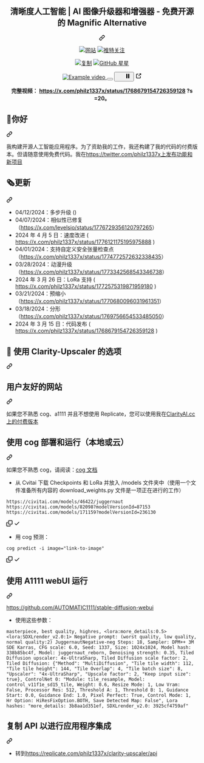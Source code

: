 <div class="Box-sc-g0xbh4-0 bJMeLZ js-snippet-clipboard-copy-unpositioned" data-hpc="true"><article class="markdown-body entry-content container-lg" itemprop="text"><div align="center" dir="auto">
<div class="markdown-heading" dir="auto"><h1 tabindex="-1" class="heading-element" dir="auto"><font style="vertical-align: inherit;"><font style="vertical-align: inherit;">清晰度人工智能 | AI 图像升级器和增强器 - 免费开源的 Magnific Alternative</font></font></h1><a id="user-content--clarity-ai--ai-image-upscaler--enhancer---free-and-open-source-magnific-alternative-" class="anchor" aria-label="永久链接：Clarity AI | AI 图像升级器和增强器 - 免费开源的 Magnific Alternative" href="#-clarity-ai--ai-image-upscaler--enhancer---free-and-open-source-magnific-alternative-"><svg class="octicon octicon-link" viewBox="0 0 16 16" version="1.1" width="16" height="16" aria-hidden="true"><path d="m7.775 3.275 1.25-1.25a3.5 3.5 0 1 1 4.95 4.95l-2.5 2.5a3.5 3.5 0 0 1-4.95 0 .751.751 0 0 1 .018-1.042.751.751 0 0 1 1.042-.018 1.998 1.998 0 0 0 2.83 0l2.5-2.5a2.002 2.002 0 0 0-2.83-2.83l-1.25 1.25a.751.751 0 0 1-1.042-.018.751.751 0 0 1-.018-1.042Zm-4.69 9.64a1.998 1.998 0 0 0 2.83 0l1.25-1.25a.751.751 0 0 1 1.042.018.751.751 0 0 1 .018 1.042l-1.25 1.25a3.5 3.5 0 1 1-4.95-4.95l2.5-2.5a3.5 3.5 0 0 1 4.95 0 .751.751 0 0 1-.018 1.042.751.751 0 0 1-1.042.018 1.998 1.998 0 0 0-2.83 0l-2.5 2.5a1.998 1.998 0 0 0 0 2.83Z"></path></svg></a></div>
<p dir="auto"><a href="https://ClarityAI.cc" rel="nofollow"><img src="https://camo.githubusercontent.com/560ab5074f032d97fdde7e4d0e9872644f84de6db764d323c1932a76c2e9543e/68747470733a2f2f696d672e736869656c64732e696f2f62616467652f576562736974652d436c617269747941492e63632d626c756576696f6c6574" alt="网站" data-canonical-src="https://img.shields.io/badge/Website-ClarityAI.cc-blueviolet" style="max-width: 100%;"></a> <a href="https://twitter.com/philz1337x" rel="nofollow"><img src="https://camo.githubusercontent.com/adcdf919d407d7f2d5d5b263c2cc4e5b0e43576e15ef8aee71723451e9af30b9/68747470733a2f2f696d672e736869656c64732e696f2f747769747465722f666f6c6c6f772f7068696c7a31333337783f7374796c653d736f6369616c" alt="推特关注" data-canonical-src="https://img.shields.io/twitter/follow/philz1337x?style=social" style="max-width: 100%;"></a></p>
<p dir="auto"><a href="https://replicate.com/philz1337x/clarity-upscaler" rel="nofollow"><img src="https://camo.githubusercontent.com/2d3e8f56dbb5d6cee46d5a5313ae7e8eb5bf32f697092aece223c58729a44de9/68747470733a2f2f696d672e736869656c64732e696f2f62616467652f44656d6f2d5265706c69636174652d707572706c65" alt="复制" data-canonical-src="https://img.shields.io/badge/Demo-Replicate-purple" style="max-width: 100%;"></a>
<a target="_blank" rel="noopener noreferrer nofollow" href="https://camo.githubusercontent.com/2654798eaeafa2c63e5a639371321794fff117d283c833e3be003d8b28d44c90/68747470733a2f2f696d672e736869656c64732e696f2f6769746875622f73746172732f7068696c7a31333337782f636c61726974792d75707363616c65723f7374796c653d736f6369616c266c6162656c3d53746172"><img src="https://camo.githubusercontent.com/2654798eaeafa2c63e5a639371321794fff117d283c833e3be003d8b28d44c90/68747470733a2f2f696d672e736869656c64732e696f2f6769746875622f73746172732f7068696c7a31333337782f636c61726974792d75707363616c65723f7374796c653d736f6369616c266c6162656c3d53746172" alt="GitHub 星星" data-canonical-src="https://img.shields.io/github/stars/philz1337x/clarity-upscaler?style=social&amp;label=Star" style="max-width: 100%;"></a></p>
<p dir="auto"><animated-image data-catalyst=""><a target="_blank" rel="noopener noreferrer" href="/philz1337x/clarity-upscaler/blob/main/example.gif" data-target="animated-image.originalLink" hidden=""><img src="/philz1337x/clarity-upscaler/raw/main/example.gif" alt="Example video" style="max-width: 100%;" data-target="animated-image.originalImage" hidden=""></a>
      <span class="AnimatedImagePlayer" data-target="animated-image.player">
        <a data-target="animated-image.replacedLink" class="AnimatedImagePlayer-images" href="https://github.com/philz1337x/clarity-upscaler/blob/main/example.gif" target="_blank">
          <span data-target="animated-image.imageContainer">
            <img data-target="animated-image.replacedImage" alt="Example video" class="AnimatedImagePlayer-animatedImage" src="https://github.com/philz1337x/clarity-upscaler/raw/main/example.gif">
          </span>
        </a>
        <button data-target="animated-image.imageButton" class="AnimatedImagePlayer-images" tabindex="-1"></button>
        <span class="AnimatedImagePlayer-controls" data-target="animated-image.controls">
          <button data-target="animated-image.playButton" class="AnimatedImagePlayer-button">
            <svg aria-hidden="true" focusable="false" class="octicon icon-play" width="16" height="16" viewBox="0 0 16 16" fill="none" xmlns="http://www.w3.org/2000/svg">
              <path d="M4 13.5427V2.45734C4 1.82607 4.69692 1.4435 5.2295 1.78241L13.9394 7.32507C14.4334 7.63943 14.4334 8.36057 13.9394 8.67493L5.2295 14.2176C4.69692 14.5565 4 14.1739 4 13.5427Z">
            </path></svg>
            <svg aria-hidden="true" focusable="false" class="octicon icon-pause" width="16" height="16" viewBox="0 0 16 16" xmlns="http://www.w3.org/2000/svg">
              <rect x="4" y="2" width="3" height="12" rx="1"></rect>
              <rect x="9" y="2" width="3" height="12" rx="1"></rect>
            </svg>
          </button>
          <a data-target="animated-image.openButton" aria-label="Open in new window" class="AnimatedImagePlayer-button" href="https://github.com/philz1337x/clarity-upscaler/blob/main/example.gif" target="_blank">
            <svg aria-hidden="true" class="octicon" xmlns="http://www.w3.org/2000/svg" viewBox="0 0 16 16" width="16" height="16">
              <path fill-rule="evenodd" d="M10.604 1h4.146a.25.25 0 01.25.25v4.146a.25.25 0 01-.427.177L13.03 4.03 9.28 7.78a.75.75 0 01-1.06-1.06l3.75-3.75-1.543-1.543A.25.25 0 0110.604 1zM3.75 2A1.75 1.75 0 002 3.75v8.5c0 .966.784 1.75 1.75 1.75h8.5A1.75 1.75 0 0014 12.25v-3.5a.75.75 0 00-1.5 0v3.5a.25.25 0 01-.25.25h-8.5a.25.25 0 01-.25-.25v-8.5a.25.25 0 01.25-.25h3.5a.75.75 0 000-1.5h-3.5z"></path>
            </svg>
          </a>
        </span>
      </span></animated-image></p>
<p dir="auto"><strong><font style="vertical-align: inherit;"><font style="vertical-align: inherit;">完整视频：
 </font></font><a href="https://x.com/philz1337x/status/1768679154726359128?s=20" rel="nofollow"><font style="vertical-align: inherit;"><font style="vertical-align: inherit;">https://x.com/philz1337x/status/1768679154726359128</font></font></a><font style="vertical-align: inherit;"><font style="vertical-align: inherit;"> ?s =20。</font></font></strong></p>
</div>
<div class="markdown-heading" dir="auto"><h1 tabindex="-1" class="heading-element" dir="auto"><font style="vertical-align: inherit;"><font style="vertical-align: inherit;">👋你好</font></font></h1><a id="user-content--hello" class="anchor" aria-label="永久链接：👋你好" href="#-hello"><svg class="octicon octicon-link" viewBox="0 0 16 16" version="1.1" width="16" height="16" aria-hidden="true"><path d="m7.775 3.275 1.25-1.25a3.5 3.5 0 1 1 4.95 4.95l-2.5 2.5a3.5 3.5 0 0 1-4.95 0 .751.751 0 0 1 .018-1.042.751.751 0 0 1 1.042-.018 1.998 1.998 0 0 0 2.83 0l2.5-2.5a2.002 2.002 0 0 0-2.83-2.83l-1.25 1.25a.751.751 0 0 1-1.042-.018.751.751 0 0 1-.018-1.042Zm-4.69 9.64a1.998 1.998 0 0 0 2.83 0l1.25-1.25a.751.751 0 0 1 1.042.018.751.751 0 0 1 .018 1.042l-1.25 1.25a3.5 3.5 0 1 1-4.95-4.95l2.5-2.5a3.5 3.5 0 0 1 4.95 0 .751.751 0 0 1-.018 1.042.751.751 0 0 1-1.042.018 1.998 1.998 0 0 0-2.83 0l-2.5 2.5a1.998 1.998 0 0 0 0 2.83Z"></path></svg></a></div>
<p dir="auto"><font style="vertical-align: inherit;"><font style="vertical-align: inherit;">我构建开源人工智能应用程序。为了资助我的工作，我还构建了我的代码的付费版本。但请随意使用免费代码。我在</font></font><a href="https://twitter.com/philz1337x" rel="nofollow"><font style="vertical-align: inherit;"><font style="vertical-align: inherit;">https://twitter.com/philz1337x上发布功能和新项目</font></font></a></p>
<div class="markdown-heading" dir="auto"><h1 tabindex="-1" class="heading-element" dir="auto"><font style="vertical-align: inherit;"><font style="vertical-align: inherit;">🗞️更新</font></font></h1><a id="user-content-️-updates" class="anchor" aria-label="永久链接：🗞️更新" href="#️-updates"><svg class="octicon octicon-link" viewBox="0 0 16 16" version="1.1" width="16" height="16" aria-hidden="true"><path d="m7.775 3.275 1.25-1.25a3.5 3.5 0 1 1 4.95 4.95l-2.5 2.5a3.5 3.5 0 0 1-4.95 0 .751.751 0 0 1 .018-1.042.751.751 0 0 1 1.042-.018 1.998 1.998 0 0 0 2.83 0l2.5-2.5a2.002 2.002 0 0 0-2.83-2.83l-1.25 1.25a.751.751 0 0 1-1.042-.018.751.751 0 0 1-.018-1.042Zm-4.69 9.64a1.998 1.998 0 0 0 2.83 0l1.25-1.25a.751.751 0 0 1 1.042.018.751.751 0 0 1 .018 1.042l-1.25 1.25a3.5 3.5 0 1 1-4.95-4.95l2.5-2.5a3.5 3.5 0 0 1 4.95 0 .751.751 0 0 1-.018 1.042.751.751 0 0 1-1.042.018 1.998 1.998 0 0 0-2.83 0l-2.5 2.5a1.998 1.998 0 0 0 0 2.83Z"></path></svg></a></div>
<ul dir="auto">
<li><font style="vertical-align: inherit;"><font style="vertical-align: inherit;">04/12/2024：多步升级 ()</font></font></li>
<li><font style="vertical-align: inherit;"><font style="vertical-align: inherit;">04/07/2024：相似性已修复（</font></font><a href="https://x.com/levelsio/status/1776729356120797265" rel="nofollow"><font style="vertical-align: inherit;"><font style="vertical-align: inherit;">https://x.com/levelsio/status/1776729356120797265</font></font></a><font style="vertical-align: inherit;"><font style="vertical-align: inherit;">）</font></font></li>
<li><font style="vertical-align: inherit;"><font style="vertical-align: inherit;">2024 年 4 月 5 日：速度改进 ( </font></font><a href="https://x.com/philz1337x/status/1776121175195975888" rel="nofollow"><font style="vertical-align: inherit;"><font style="vertical-align: inherit;">https://x.com/philz1337x/status/1776121175195975888</font></font></a><font style="vertical-align: inherit;"><font style="vertical-align: inherit;"> )</font></font></li>
<li><font style="vertical-align: inherit;"><font style="vertical-align: inherit;">04/01/2024：支持自定义安全张量检查点（</font></font><a href="https://x.com/philz1337x/status/1774772572632338435" rel="nofollow"><font style="vertical-align: inherit;"><font style="vertical-align: inherit;">https://x.com/philz1337x/status/1774772572632338435</font></font></a><font style="vertical-align: inherit;"><font style="vertical-align: inherit;">）</font></font></li>
<li><font style="vertical-align: inherit;"><font style="vertical-align: inherit;">03/28/2024：动漫升级（</font></font><a href="https://x.com/philz1337x/status/1773342568543346738" rel="nofollow"><font style="vertical-align: inherit;"><font style="vertical-align: inherit;">https://x.com/philz1337x/status/1773342568543346738</font></font></a><font style="vertical-align: inherit;"><font style="vertical-align: inherit;">）</font></font></li>
<li><font style="vertical-align: inherit;"><font style="vertical-align: inherit;">2024 年 3 月 26 日：LoRa 支持 ( </font></font><a href="https://x.com/philz1337x/status/1772575319871959180" rel="nofollow"><font style="vertical-align: inherit;"><font style="vertical-align: inherit;">https://x.com/philz1337x/status/1772575319871959180</font></font></a><font style="vertical-align: inherit;"><font style="vertical-align: inherit;"> )</font></font></li>
<li><font style="vertical-align: inherit;"><font style="vertical-align: inherit;">03/21/2024：预缩小（</font></font><a href="https://x.com/philz1337x/status/1770680096031961351" rel="nofollow"><font style="vertical-align: inherit;"><font style="vertical-align: inherit;">https://x.com/philz1337x/status/1770680096031961351</font></font></a><font style="vertical-align: inherit;"><font style="vertical-align: inherit;">）</font></font></li>
<li><font style="vertical-align: inherit;"><font style="vertical-align: inherit;">03/18/2024：分形（</font></font><a href="https://x.com/philz1337x/status/1769756654533485050" rel="nofollow"><font style="vertical-align: inherit;"><font style="vertical-align: inherit;">https://x.com/philz1337x/status/1769756654533485050</font></font></a><font style="vertical-align: inherit;"><font style="vertical-align: inherit;">）</font></font></li>
<li><font style="vertical-align: inherit;"><font style="vertical-align: inherit;">2024 年 3 月 15 日：代码发布 ( </font></font><a href="https://x.com/philz1337x/status/1768679154726359128" rel="nofollow"><font style="vertical-align: inherit;"><font style="vertical-align: inherit;">https://x.com/philz1337x/status/1768679154726359128</font></font></a><font style="vertical-align: inherit;"><font style="vertical-align: inherit;"> )</font></font></li>
</ul>
<div class="markdown-heading" dir="auto"><h1 tabindex="-1" class="heading-element" dir="auto"><font style="vertical-align: inherit;"><font style="vertical-align: inherit;">🚀 使用 Clarity-Upscaler 的选项</font></font></h1><a id="user-content--options-to-use-clarity-upscaler" class="anchor" aria-label="永久链接：🚀 使用 Clarity-Upscaler 的选项" href="#-options-to-use-clarity-upscaler"><svg class="octicon octicon-link" viewBox="0 0 16 16" version="1.1" width="16" height="16" aria-hidden="true"><path d="m7.775 3.275 1.25-1.25a3.5 3.5 0 1 1 4.95 4.95l-2.5 2.5a3.5 3.5 0 0 1-4.95 0 .751.751 0 0 1 .018-1.042.751.751 0 0 1 1.042-.018 1.998 1.998 0 0 0 2.83 0l2.5-2.5a2.002 2.002 0 0 0-2.83-2.83l-1.25 1.25a.751.751 0 0 1-1.042-.018.751.751 0 0 1-.018-1.042Zm-4.69 9.64a1.998 1.998 0 0 0 2.83 0l1.25-1.25a.751.751 0 0 1 1.042.018.751.751 0 0 1 .018 1.042l-1.25 1.25a3.5 3.5 0 1 1-4.95-4.95l2.5-2.5a3.5 3.5 0 0 1 4.95 0 .751.751 0 0 1-.018 1.042.751.751 0 0 1-1.042.018 1.998 1.998 0 0 0-2.83 0l-2.5 2.5a1.998 1.998 0 0 0 0 2.83Z"></path></svg></a></div>
<div class="markdown-heading" dir="auto"><h2 tabindex="-1" class="heading-element" dir="auto"><font style="vertical-align: inherit;"><font style="vertical-align: inherit;">用户友好的网站</font></font></h2><a id="user-content-user-friendly-website" class="anchor" aria-label="永久链接：用户友好的网站" href="#user-friendly-website"><svg class="octicon octicon-link" viewBox="0 0 16 16" version="1.1" width="16" height="16" aria-hidden="true"><path d="m7.775 3.275 1.25-1.25a3.5 3.5 0 1 1 4.95 4.95l-2.5 2.5a3.5 3.5 0 0 1-4.95 0 .751.751 0 0 1 .018-1.042.751.751 0 0 1 1.042-.018 1.998 1.998 0 0 0 2.83 0l2.5-2.5a2.002 2.002 0 0 0-2.83-2.83l-1.25 1.25a.751.751 0 0 1-1.042-.018.751.751 0 0 1-.018-1.042Zm-4.69 9.64a1.998 1.998 0 0 0 2.83 0l1.25-1.25a.751.751 0 0 1 1.042.018.751.751 0 0 1 .018 1.042l-1.25 1.25a3.5 3.5 0 1 1-4.95-4.95l2.5-2.5a3.5 3.5 0 0 1 4.95 0 .751.751 0 0 1-.018 1.042.751.751 0 0 1-1.042.018 1.998 1.998 0 0 0-2.83 0l-2.5 2.5a1.998 1.998 0 0 0 0 2.83Z"></path></svg></a></div>
<p dir="auto"><font style="vertical-align: inherit;"><font style="vertical-align: inherit;">如果您不熟悉 cog、a1111 并且不想使用 Replicate，您可以使用我在</font></font><a href="https://ClarityAI.cc" rel="nofollow"><font style="vertical-align: inherit;"><font style="vertical-align: inherit;">ClarityAI.cc上的付费版本</font></font></a></p>
<div class="markdown-heading" dir="auto"><h2 tabindex="-1" class="heading-element" dir="auto"><font style="vertical-align: inherit;"><font style="vertical-align: inherit;">使用 cog 部署和运行（本地或云）</font></font></h2><a id="user-content-deploy-and-run-with-cog-locally-or-cloud" class="anchor" aria-label="永久链接：使用 cog 部署和运行（本地或云）" href="#deploy-and-run-with-cog-locally-or-cloud"><svg class="octicon octicon-link" viewBox="0 0 16 16" version="1.1" width="16" height="16" aria-hidden="true"><path d="m7.775 3.275 1.25-1.25a3.5 3.5 0 1 1 4.95 4.95l-2.5 2.5a3.5 3.5 0 0 1-4.95 0 .751.751 0 0 1 .018-1.042.751.751 0 0 1 1.042-.018 1.998 1.998 0 0 0 2.83 0l2.5-2.5a2.002 2.002 0 0 0-2.83-2.83l-1.25 1.25a.751.751 0 0 1-1.042-.018.751.751 0 0 1-.018-1.042Zm-4.69 9.64a1.998 1.998 0 0 0 2.83 0l1.25-1.25a.751.751 0 0 1 1.042.018.751.751 0 0 1 .018 1.042l-1.25 1.25a3.5 3.5 0 1 1-4.95-4.95l2.5-2.5a3.5 3.5 0 0 1 4.95 0 .751.751 0 0 1-.018 1.042.751.751 0 0 1-1.042.018 1.998 1.998 0 0 0-2.83 0l-2.5 2.5a1.998 1.998 0 0 0 0 2.83Z"></path></svg></a></div>
<p dir="auto"><font style="vertical-align: inherit;"><font style="vertical-align: inherit;">如果您不熟悉 cog，请阅读：</font></font><a href="https://github.com/replicate/cog/blob/main/docs/getting-started-own-model.md"><font style="vertical-align: inherit;"><font style="vertical-align: inherit;">cog 文档</font></font></a></p>
<ul dir="auto">
<li><font style="vertical-align: inherit;"><font style="vertical-align: inherit;">从 Cvitai 下载 Checkpoints 和 LoRa 并放入 /models 文件夹中（使用一个文件准备所有内容的 download_weights.py 文件是一项正在进行的工作）</font></font></li>
</ul>
<div class="snippet-clipboard-content notranslate position-relative overflow-auto"><pre class="notranslate"><code>https://civitai.com/models/46422/juggernaut
https://civitai.com/models/82098?modelVersionId=87153
https://civitai.com/models/171159?modelVersionId=236130
</code></pre><div class="zeroclipboard-container">
    <clipboard-copy aria-label="Copy" class="ClipboardButton btn btn-invisible js-clipboard-copy m-2 p-0 tooltipped-no-delay d-flex flex-justify-center flex-items-center" data-copy-feedback="Copied!" data-tooltip-direction="w" value="https://civitai.com/models/46422/juggernaut
https://civitai.com/models/82098?modelVersionId=87153
https://civitai.com/models/171159?modelVersionId=236130" tabindex="0" role="button">
      <svg aria-hidden="true" height="16" viewBox="0 0 16 16" version="1.1" width="16" data-view-component="true" class="octicon octicon-copy js-clipboard-copy-icon">
    <path d="M0 6.75C0 5.784.784 5 1.75 5h1.5a.75.75 0 0 1 0 1.5h-1.5a.25.25 0 0 0-.25.25v7.5c0 .138.112.25.25.25h7.5a.25.25 0 0 0 .25-.25v-1.5a.75.75 0 0 1 1.5 0v1.5A1.75 1.75 0 0 1 9.25 16h-7.5A1.75 1.75 0 0 1 0 14.25Z"></path><path d="M5 1.75C5 .784 5.784 0 6.75 0h7.5C15.216 0 16 .784 16 1.75v7.5A1.75 1.75 0 0 1 14.25 11h-7.5A1.75 1.75 0 0 1 5 9.25Zm1.75-.25a.25.25 0 0 0-.25.25v7.5c0 .138.112.25.25.25h7.5a.25.25 0 0 0 .25-.25v-7.5a.25.25 0 0 0-.25-.25Z"></path>
</svg>
      <svg aria-hidden="true" height="16" viewBox="0 0 16 16" version="1.1" width="16" data-view-component="true" class="octicon octicon-check js-clipboard-check-icon color-fg-success d-none">
    <path d="M13.78 4.22a.75.75 0 0 1 0 1.06l-7.25 7.25a.75.75 0 0 1-1.06 0L2.22 9.28a.751.751 0 0 1 .018-1.042.751.751 0 0 1 1.042-.018L6 10.94l6.72-6.72a.75.75 0 0 1 1.06 0Z"></path>
</svg>
    </clipboard-copy>
  </div></div>
<ul dir="auto">
<li><font style="vertical-align: inherit;"><font style="vertical-align: inherit;">用 cog 预测：</font></font></li>
</ul>
<div class="snippet-clipboard-content notranslate position-relative overflow-auto"><pre lang="su" class="notranslate"><code>cog predict -i image="link-to-image"
</code></pre><div class="zeroclipboard-container">
    <clipboard-copy aria-label="Copy" class="ClipboardButton btn btn-invisible js-clipboard-copy m-2 p-0 tooltipped-no-delay d-flex flex-justify-center flex-items-center" data-copy-feedback="Copied!" data-tooltip-direction="w" value="cog predict -i image=&quot;link-to-image&quot;" tabindex="0" role="button">
      <svg aria-hidden="true" height="16" viewBox="0 0 16 16" version="1.1" width="16" data-view-component="true" class="octicon octicon-copy js-clipboard-copy-icon">
    <path d="M0 6.75C0 5.784.784 5 1.75 5h1.5a.75.75 0 0 1 0 1.5h-1.5a.25.25 0 0 0-.25.25v7.5c0 .138.112.25.25.25h7.5a.25.25 0 0 0 .25-.25v-1.5a.75.75 0 0 1 1.5 0v1.5A1.75 1.75 0 0 1 9.25 16h-7.5A1.75 1.75 0 0 1 0 14.25Z"></path><path d="M5 1.75C5 .784 5.784 0 6.75 0h7.5C15.216 0 16 .784 16 1.75v7.5A1.75 1.75 0 0 1 14.25 11h-7.5A1.75 1.75 0 0 1 5 9.25Zm1.75-.25a.25.25 0 0 0-.25.25v7.5c0 .138.112.25.25.25h7.5a.25.25 0 0 0 .25-.25v-7.5a.25.25 0 0 0-.25-.25Z"></path>
</svg>
      <svg aria-hidden="true" height="16" viewBox="0 0 16 16" version="1.1" width="16" data-view-component="true" class="octicon octicon-check js-clipboard-check-icon color-fg-success d-none">
    <path d="M13.78 4.22a.75.75 0 0 1 0 1.06l-7.25 7.25a.75.75 0 0 1-1.06 0L2.22 9.28a.751.751 0 0 1 .018-1.042.751.751 0 0 1 1.042-.018L6 10.94l6.72-6.72a.75.75 0 0 1 1.06 0Z"></path>
</svg>
    </clipboard-copy>
  </div></div>
<div class="markdown-heading" dir="auto"><h2 tabindex="-1" class="heading-element" dir="auto"><font style="vertical-align: inherit;"><font style="vertical-align: inherit;">使用 A1111 webUI 运行</font></font></h2><a id="user-content-run-with-a1111-webui" class="anchor" aria-label="永久链接：使用 A1111 webUI 运行" href="#run-with-a1111-webui"><svg class="octicon octicon-link" viewBox="0 0 16 16" version="1.1" width="16" height="16" aria-hidden="true"><path d="m7.775 3.275 1.25-1.25a3.5 3.5 0 1 1 4.95 4.95l-2.5 2.5a3.5 3.5 0 0 1-4.95 0 .751.751 0 0 1 .018-1.042.751.751 0 0 1 1.042-.018 1.998 1.998 0 0 0 2.83 0l2.5-2.5a2.002 2.002 0 0 0-2.83-2.83l-1.25 1.25a.751.751 0 0 1-1.042-.018.751.751 0 0 1-.018-1.042Zm-4.69 9.64a1.998 1.998 0 0 0 2.83 0l1.25-1.25a.751.751 0 0 1 1.042.018.751.751 0 0 1 .018 1.042l-1.25 1.25a3.5 3.5 0 1 1-4.95-4.95l2.5-2.5a3.5 3.5 0 0 1 4.95 0 .751.751 0 0 1-.018 1.042.751.751 0 0 1-1.042.018 1.998 1.998 0 0 0-2.83 0l-2.5 2.5a1.998 1.998 0 0 0 0 2.83Z"></path></svg></a></div>
<p dir="auto"><a href="https://github.com/AUTOMATIC1111/stable-diffusion-webui"><font style="vertical-align: inherit;"><font style="vertical-align: inherit;">https://github.com/AUTOMATIC1111/stable-diffusion-webui</font></font></a></p>
<ul dir="auto">
<li><font style="vertical-align: inherit;"><font style="vertical-align: inherit;">使用这些参数：</font></font></li>
</ul>
<div class="snippet-clipboard-content notranslate position-relative overflow-auto"><pre lang="Prompt:" class="notranslate"><code>masterpiece, best quality, highres, &lt;lora:more_details:0.5&gt; &lt;lora:SDXLrender_v2.0:1&gt; Negative prompt: (worst quality, low quality, normal quality:2) JuggernautNegative-neg Steps: 18, Sampler: DPM++ 3M SDE Karras, CFG scale: 6.0, Seed: 1337, Size: 1024x1024, Model hash: 338b85bc4f, Model: juggernaut_reborn, Denoising strength: 0.35, Tiled Diffusion upscaler: 4x-UltraSharp, Tiled Diffusion scale factor: 2, Tiled Diffusion: {"Method": "MultiDiffusion", "Tile tile width": 112, "Tile tile height": 144, "Tile Overlap": 4, "Tile batch size": 8, "Upscaler": "4x-UltraSharp", "Upscale factor": 2, "Keep input size": true}, ControlNet 0: "Module: tile_resample, Model: control_v11f1e_sd15_tile, Weight: 0.6, Resize Mode: 1, Low Vram: False, Processor Res: 512, Threshold A: 1, Threshold B: 1, Guidance Start: 0.0, Guidance End: 1.0, Pixel Perfect: True, Control Mode: 1, Hr Option: HiResFixOption.BOTH, Save Detected Map: False", Lora hashes: "more_details: 3b8aa1d351ef, SDXLrender_v2.0: 3925cf4759af"
</code></pre><div class="zeroclipboard-container">

  </div></div>
<div class="markdown-heading" dir="auto"><h2 tabindex="-1" class="heading-element" dir="auto"><font style="vertical-align: inherit;"><font style="vertical-align: inherit;">复制 API 以进行应用程序集成</font></font></h2><a id="user-content-replicate-api-for-app-integration" class="anchor" aria-label="永久链接：复制用于应用程序集成的 API" href="#replicate-api-for-app-integration"><svg class="octicon octicon-link" viewBox="0 0 16 16" version="1.1" width="16" height="16" aria-hidden="true"><path d="m7.775 3.275 1.25-1.25a3.5 3.5 0 1 1 4.95 4.95l-2.5 2.5a3.5 3.5 0 0 1-4.95 0 .751.751 0 0 1 .018-1.042.751.751 0 0 1 1.042-.018 1.998 1.998 0 0 0 2.83 0l2.5-2.5a2.002 2.002 0 0 0-2.83-2.83l-1.25 1.25a.751.751 0 0 1-1.042-.018.751.751 0 0 1-.018-1.042Zm-4.69 9.64a1.998 1.998 0 0 0 2.83 0l1.25-1.25a.751.751 0 0 1 1.042.018.751.751 0 0 1 .018 1.042l-1.25 1.25a3.5 3.5 0 1 1-4.95-4.95l2.5-2.5a3.5 3.5 0 0 1 4.95 0 .751.751 0 0 1-.018 1.042.751.751 0 0 1-1.042.018 1.998 1.998 0 0 0-2.83 0l-2.5 2.5a1.998 1.998 0 0 0 0 2.83Z"></path></svg></a></div>
<ul dir="auto">
<li><font style="vertical-align: inherit;"><font style="vertical-align: inherit;">转到</font></font><a href="https://replicate.com/philz1337x/clarity-upscaler/api" rel="nofollow"><font style="vertical-align: inherit;"><font style="vertical-align: inherit;">https://replicate.com/philz1337x/clarity-upscaler/api</font></font></a></li>
</ul>
</article></div>
